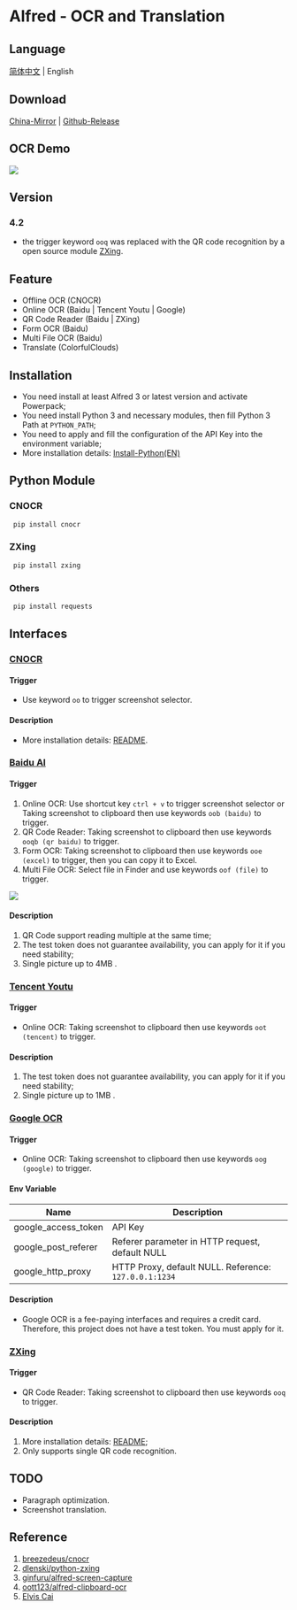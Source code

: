 # Alfred - OCR and Translation

## Language

[简体中文][1] | English

## Download

[China-Mirror][2] | [Github-Release][3]

## OCR Demo

![][image-1]

## Version

### 4.2

- the trigger keyword `ooq` was replaced with the QR code recognition by a open source module [ZXing][4].

## Feature

- Offline OCR (CNOCR)
- Online OCR (Baidu | Tencent Youtu | Google)
- QR Code Reader (Baidu | ZXing)
- Form OCR (Baidu)
- Multi File OCR (Baidu)
- Translate (ColorfulClouds)

## Installation

- You need install at least Alfred 3 or latest version and activate Powerpack;
- You need install Python 3 and necessary modules, then fill Python 3 Path at `PYTHON_PATH`;
- You need to apply and fill the configuration of the API Key into the environment variable;
- More installation details: [Install-Python(EN)][5]

## Python Module

### CNOCR

```bash
 pip install cnocr
```

### ZXing

```bash
 pip install zxing
```

### Others

```bash
 pip install requests
```

## Interfaces

### [CNOCR][6]

#### Trigger

- Use keyword `oo` to trigger screenshot selector.

#### Description

- More installation details: [README][7].

### [Baidu AI][8]

#### Trigger

1. Online OCR: Use shortcut key `ctrl + v` to trigger screenshot selector or Taking screenshot to clipboard then use keywords `oob (baidu)` to trigger.
2. QR Code Reader: Taking screenshot to clipboard then use keywords `ooqb (qr baidu)` to trigger.
3. Form OCR: Taking screenshot to clipboard then use keywords `ooe (excel)` to trigger, then you can copy it to Excel.
4. Multi File OCR: Select file in Finder and use keywords `oof (file)` to trigger.

![][image-2]

#### Description

1. QR Code support reading multiple at the same time;
2. The test token does not guarantee availability, you can apply for it if you need stability;
3. Single picture up to 4MB .

### [Tencent Youtu][9]

#### Trigger

- Online OCR: Taking screenshot to clipboard then use keywords `oot (tencent)` to trigger.

#### Description

1. The test token does not guarantee availability, you can apply for it if you need stability;
2. Single picture up to 1MB .

### [Google OCR][10]

#### Trigger

- Online OCR: Taking screenshot to clipboard then use keywords `oog (google)` to trigger.

#### Env Variable

| Name                | Description                                           |
| ------------------- | ----------------------------------------------------- |
| google_access_token | API Key                                               |
| google_post_referer | Referer parameter in HTTP request, default NULL       |
| google_http_proxy   | HTTP Proxy, default NULL. Reference: `127.0.0.1:1234` |

#### Description

- Google OCR is a fee-paying interfaces and requires a credit card. Therefore, this project does not have a test token. You must apply for it.

### [ZXing][11]

#### Trigger

- QR Code Reader: Taking screenshot to clipboard then use keywords `ooq` to trigger.

#### Description

1. More installation details: [README][12];
2. Only supports single QR code recognition.

## TODO

- Paragraph optimization.
- Screenshot translation.

## Reference

1. [breezedeus/cnocr][13]
2. [dlenski/python-zxing][14]
3. [ginfuru/alfred-screen-capture][15]
4. [oott123/alfred-clipboard-ocr][16]
5. [Elvis Cai][17]

[1]: https://github.com/Chandler-Lu/alfred-ocr/blob/master/README-CN.md
[2]: http://bz.cndzq.com/ltr970503/3_software/2_tool/Capture%20then%20OCR.zip
[3]: https://github.com/Chandler-Lu/alfred-ocr/releases "Github-Release"
[4]: https://github.com/dlenski/python-zxing
[5]: https://github.com/Chandler-Lu/alfred-ocr/wiki/Install-Python(CN)
[6]: https://github.com/breezedeus/cnocr
[7]: https://github.com/breezedeus/cnocr/blob/master/README.md
[8]: https://ai.baidu.com/tech/ocr
[9]: https://ai.qq.com/product/ocr.shtml#common
[10]: https://cloud.google.com/vision/docs/ocr
[11]: https://github.com/dlenski/python-zxing
[12]: https://github.com/dlenski/python-zxing/blob/master/README.md
[13]: https://github.com/breezedeus/cnocr
[14]: https://github.com/dlenski/python-zxing
[15]: https://github.com/ginfuru/alfred-screen-capture
[16]: https://github.com/oott123/alfred-clipboard-ocr
[17]: https://github.com/elviscai
[image-1]: examples/demo_ocr_en.gif
[image-2]: examples/file_ocr.png
